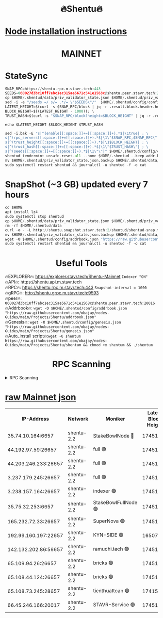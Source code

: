 <h1 align="center"> 🔥Shentu🔥</h1>

[Node installation instructions](https://github.com/obajay/nodes-Guides/tree/main/Projects/Shentu)
=
<h1 align="center"> MAINNET</h1>

# StateSync
```python
SNAP_RPC=https://shentu.rpc.m.stavr.tech:443
SEEDS=060027d3bc10ff7ebc1ec315ae5671c541e1568c@shentu.peer.stavr.tech:20016
cp $HOME/.shentud/data/priv_validator_state.json $HOME/.shentud/priv_validator_state.json.backup
sed -i -e "/seeds =/ s/= .*/= \"$SEEDS\"/"  $HOME/.shentud/config/config.toml
LATEST_HEIGHT=$(curl -s $SNAP_RPC/block | jq -r .result.block.header.height); \
BLOCK_HEIGHT=$((LATEST_HEIGHT - 1000)); \
TRUST_HASH=$(curl -s "$SNAP_RPC/block?height=$BLOCK_HEIGHT" | jq -r .result.block_id.hash)

echo $LATEST_HEIGHT $BLOCK_HEIGHT $TRUST_HASH

sed -i.bak -E "s|^(enable[[:space:]]+=[[:space:]]+).*$|\1true| ; \
s|^(rpc_servers[[:space:]]+=[[:space:]]+).*$|\1\"$SNAP_RPC,$SNAP_RPC\"| ; \
s|^(trust_height[[:space:]]+=[[:space:]]+).*$|\1$BLOCK_HEIGHT| ; \
s|^(trust_hash[[:space:]]+=[[:space:]]+).*$|\1\"$TRUST_HASH\"| ; \
s|^(seeds[[:space:]]+=[[:space:]]+).*$|\1\"\"|" $HOME/.shentud/config/config.toml
shentud tendermint unsafe-reset-all --home $HOME/.shentud --keep-addr-book
mv $HOME/.shentud/priv_validator_state.json.backup $HOME/.shentud/data/priv_validator_state.json
sudo systemctl restart shentud && journalctl -u shentud -f -o cat
```
# SnapShot (~3 GB) updated every 7 hours
```python
cd $HOME
apt install lz4
sudo systemctl stop shentud
cp $HOME/.shentud/data/priv_validator_state.json $HOME/.shentud/priv_validator_state.json.backup
rm -rf $HOME/.shentud/data
curl -o - -L http://shentu.snapshot.stavr.tech:2/shentud/shentud-snap.tar.lz4 | lz4 -c -d - | tar -x -C $HOME/.shentud --strip-components 2
mv $HOME/.shentud/priv_validator_state.json.backup $HOME/.shentud/data/priv_validator_state.json
wget -O $HOME/.shentud/config/addrbook.json "https://raw.githubusercontent.com/obajay/nodes-Guides/main/Projects/Shentu/addrbook.json"
sudo systemctl restart shentud && journalctl -u shentud -f -o cat
```

 <h1 align="center"> Useful Tools</h1>

🔥EXPLORER🔥:     https://explorer.stavr.tech/Shentu-Mainnet        `Indexer "ON"` \
🔥API🔥:          https://shentu.api.m.stavr.tech \
🔥RPC🔥:          https://shentu.rpc.m.stavr.tech:443              `Snapshot-interval = 1000` \
🔥gRPC🔥:         http://shentu.grpc.m.stavr.tech:9593 \
🔥peer🔥:         `060027d3bc10ff7ebc1ec315ae5671c541e1568c@shentu.peer.stavr.tech:20016` \
🔥Addrbook🔥:  `wget -O $HOME/.shentud/config/addrbook.json "https://raw.githubusercontent.com/obajay/nodes-Guides/main/Projects/Shentu/addrbook.json"` \
🔥Genesis🔥:  `wget -O $HOME/.shentud/config/genesis.json "https://raw.githubusercontent.com/obajay/nodes-Guides/main/Projects/Shentu/genesis.json"` \
🔥Auto_install script🔥:`wget -O shentum https://raw.githubusercontent.com/obajay/nodes-Guides/main/Projects/Shentu/shentum && chmod +x shentum && ./shentum`

<h1 align="center"> RPC Scanning</h1>

<details>
<summary>RPC Scanning</summary>

<h2 align="center"> We scan nodes in real time every 4 hours. And we provide the final result of RPC endpoints.
We cannot influence the operation of these nodes in any way. </h2>


```python
If Voting Power is higher than 0 --> then the Node is a validator of the network and may be subject to attack and be a potential threat to the chain.
```
```python
We marked such validators with a red symbol
```

</details>

[raw Mainnet json](https://rpc-check.shentum.stavr.tech/shentum/rpc-shentum-result.json)
=


<table><tr><th>IP-Address</th><th>Network</th><th>Moniker</th><th>Latest Block Height</th><th>Earliest Block Height</th><th>Catching Up</th><th>Tx Index</th><th>Voting Power</th><th>Scan Time</th></tr><tr><td>35.74.10.164:6657</td><td>shentu-2.2</td><td>StakeBowlNode 🔴</td><td>17451250</td><td>8308501</td><td>False</td><td>on</td><td>50178</td><td>2024-03-02T00:11:41.965296619UTC</td></tr><tr><td>44.192.97.59:26657</td><td>shentu-2.2</td><td>full 🟢</td><td>17451249</td><td>9786901</td><td>False</td><td>on</td><td>0</td><td>2024-03-02T00:11:38.685008033UTC</td></tr><tr><td>44.203.246.233:26657</td><td>shentu-2.2</td><td>full 🟢</td><td>17451251</td><td>9786901</td><td>False</td><td>on</td><td>0</td><td>2024-03-02T00:11:50.686396932UTC</td></tr><tr><td>3.237.179.245:26657</td><td>shentu-2.2</td><td>full 🟢</td><td>17451253</td><td>9786901</td><td>False</td><td>on</td><td>0</td><td>2024-03-02T00:11:59.455675420UTC</td></tr><tr><td>3.238.157.164:26657</td><td>shentu-2.2</td><td>indexer 🟢</td><td>17451255</td><td>9786901</td><td>False</td><td>on</td><td>0</td><td>2024-03-02T00:12:12.761696924UTC</td></tr><tr><td>35.75.32.253:6657</td><td>shentu-2.2</td><td>StakeBowlFullNode 🟢</td><td>17451258</td><td>10470762</td><td>False</td><td>on</td><td>0</td><td>2024-03-02T00:12:34.718150113UTC</td></tr><tr><td>165.232.72.33:26657</td><td>shentu-2.2</td><td>SuperNova 🟢</td><td>17451258</td><td>15936001</td><td>False</td><td>on</td><td>0</td><td>2024-03-02T00:12:33.462162326UTC</td></tr><tr><td>192.99.160.197:22657</td><td>shentu-2.2</td><td>KYN-SIDE 🟢</td><td>16507590</td><td>16083091</td><td>False</td><td>on</td><td>0</td><td>2024-03-02T00:13:17.517608961UTC</td></tr><tr><td>142.132.202.86:56657</td><td>shentu-2.2</td><td>ramuchi.tech 🟢</td><td>17451264</td><td>16196001</td><td>False</td><td>on</td><td>0</td><td>2024-03-02T00:13:07.909631421UTC</td></tr><tr><td>65.109.94.26:26657</td><td>shentu-2.2</td><td>bricks 🟢</td><td>17451265</td><td>16401001</td><td>False</td><td>on</td><td>0</td><td>2024-03-02T00:13:14.874062935UTC</td></tr><tr><td>65.108.44.124:26657</td><td>shentu-2.2</td><td>bricks 🟢</td><td>17451266</td><td>16401001</td><td>False</td><td>on</td><td>0</td><td>2024-03-02T00:13:17.848307100UTC</td></tr><tr><td>65.108.73.245:28657</td><td>shentu-2.2</td><td>tienthuattoan 🟢</td><td>17415110</td><td>17399930</td><td>False</td><td>on</td><td>0</td><td>2024-03-02T00:12:43.170392683UTC</td></tr><tr><td>66.45.246.166:20017</td><td>shentu-2.2</td><td>STAVR-Service 🟢</td><td>17451263</td><td>17446501</td><td>False</td><td>on</td><td>0</td><td>2024-03-02T00:13:14.548192109UTC</td></tr></table>
